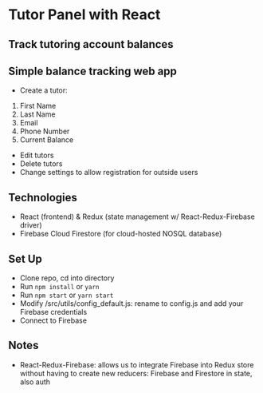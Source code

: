 # Tutor Panel with React
## Track tutoring account balances 

## Simple balance tracking web app
- Create a tutor:
1. First Name
2. Last Name
3. Email
4. Phone Number
5. Current Balance
- Edit tutors
- Delete tutors
- Change settings to allow registration for outside users

## Technologies
- React (frontend) & Redux (state management w/ React-Redux-Firebase driver)
- Firebase Cloud Firestore (for cloud-hosted NOSQL database)

## Set Up
- Clone repo, cd into directory
- Run `npm install` or `yarn`
- Run `npm start` or `yarn start`
- Modify /src/utils/config_default.js: rename to config.js and add your Firebase credentials
- Connect to Firebase

## Notes
- React-Redux-Firebase: allows us to integrate Firebase into Redux store without
having to create new reducers: Firebase and Firestore in state, also auth
